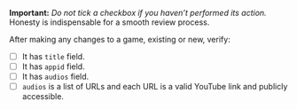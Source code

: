 **Important:** *Do not tick a checkbox if you haven’t performed its action.* Honesty is indispensable for a smooth review process.

After making any changes to a game, existing or new, verify:

- [ ] It has `title` field.
- [ ] It has `appid` field.
- [ ] It has `audios` field.
- [ ] `audios` is a list of URLs and each URL is a valid YouTube link and publicly accessible.
